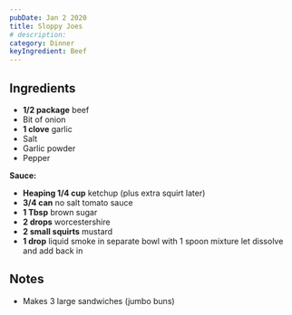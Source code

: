 ```yaml
---
pubDate: Jan 2 2020
title: Sloppy Joes
# description:
category: Dinner
keyIngredient: Beef
---
```


## Ingredients
- **1/2 package** beef
- Bit of onion
- **1 clove** garlic
- Salt
- Garlic powder
- Pepper

**Sauce:**
- **Heaping 1/4 cup** ketchup (plus extra squirt later)
- **3/4 can** no salt tomato sauce
- **1 Tbsp** brown sugar
- **2 drops** worcestershire
- **2 small squirts** mustard
- **1 drop** liquid smoke in separate bowl with 1 spoon mixture let dissolve and add back in

## Notes
- Makes 3 large sandwiches (jumbo buns)
